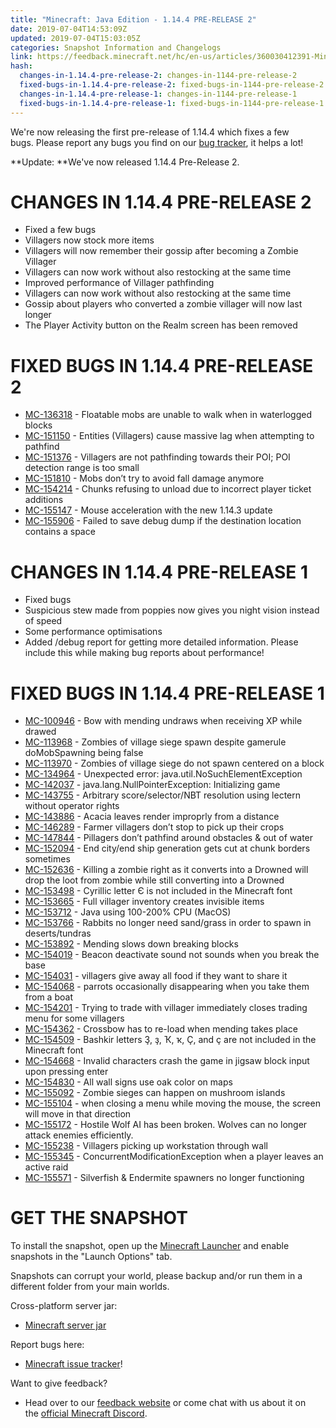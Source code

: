 ```yaml
---
title: "Minecraft: Java Edition - 1.14.4 PRE-RELEASE 2"
date: 2019-07-04T14:53:09Z
updated: 2019-07-04T15:03:05Z
categories: Snapshot Information and Changelogs
link: https://feedback.minecraft.net/hc/en-us/articles/360030412391-Minecraft-Java-Edition-1-14-4-PRE-RELEASE-2
hash:
  changes-in-1.14.4-pre-release-2: changes-in-1144-pre-release-2
  fixed-bugs-in-1.14.4-pre-release-2: fixed-bugs-in-1144-pre-release-2
  changes-in-1.14.4-pre-release-1: changes-in-1144-pre-release-1
  fixed-bugs-in-1.14.4-pre-release-1: fixed-bugs-in-1144-pre-release-1
---
```


We're now releasing the first pre-release of 1.14.4 which fixes a few bugs. Please report any bugs you find on our [bug tracker](https://bugs.mojang.com/browse/MC), it helps a lot!

**Update: **We've now released 1.14.4 Pre-Release 2.

# CHANGES IN 1.14.4 PRE-RELEASE 2

- Fixed a few bugs
- Villagers now stock more items
- Villagers will now remember their gossip after becoming a Zombie Villager 
- Villagers can now work without also restocking at the same time
- Improved performance of Villager pathfinding
- Villagers can now work without also restocking at the same time
- Gossip about players who converted a zombie villager will now last longer
- The Player Activity button on the Realm screen has been removed

# FIXED BUGS IN 1.14.4 PRE-RELEASE 2

- [MC-136318](https://bugs.mojang.com/browse/MC-136318) - Floatable mobs are unable to walk when in waterlogged blocks
- [MC-151150](https://bugs.mojang.com/browse/MC-151150) - Entities (Villagers) cause massive lag when attempting to pathfind
- [MC-151376](https://bugs.mojang.com/browse/MC-151376) - Villagers are not pathfinding towards their POI; POI detection range is too small
- [MC-151810](https://bugs.mojang.com/browse/MC-151810) - Mobs don’t try to avoid fall damage anymore
- [MC-154214](https://bugs.mojang.com/browse/MC-154214) - Chunks refusing to unload due to incorrect player ticket additions
- [MC-155147](https://bugs.mojang.com/browse/MC-155147) - Mouse acceleration with the new 1.14.3 update
- [MC-155906](https://bugs.mojang.com/browse/MC-155906) - Failed to save debug dump if the destination location contains a space

# CHANGES IN 1.14.4 PRE-RELEASE 1

- Fixed bugs
- Suspicious stew made from poppies now gives you night vision instead of speed
- Some performance optimisations 
- Added /debug report for getting more detailed information. Please include this while making bug reports about performance!

# FIXED BUGS IN 1.14.4 PRE-RELEASE 1

- [MC-100946](https://bugs.mojang.com/browse/MC-100946) - Bow with mending undraws when receiving XP while drawed
- [MC-113968](https://bugs.mojang.com/browse/MC-113968) - Zombies of village siege spawn despite gamerule doMobSpawning being false
- [MC-113970](https://bugs.mojang.com/browse/MC-113970) - Zombies of village siege do not spawn centered on a block
- [MC-134964](https://bugs.mojang.com/browse/MC-134964) - Unexpected error: java.util.NoSuchElementException
- [MC-142037](https://bugs.mojang.com/browse/MC-142037) - java.lang.NullPointerException: Initializing game
- [MC-143755](https://bugs.mojang.com/browse/MC-143755) - Arbitrary score/selector/NBT resolution using lectern without operator rights
- [MC-143886](https://bugs.mojang.com/browse/MC-143886) - Acacia leaves render improprly from a distance
- [MC-146289](https://bugs.mojang.com/browse/MC-146289) - Farmer villagers don’t stop to pick up their crops
- [MC-147844](https://bugs.mojang.com/browse/MC-147844) - Pillagers don’t pathfind around obstacles & out of water
- [MC-152094](https://bugs.mojang.com/browse/MC-152094) - End city/end ship generation gets cut at chunk borders sometimes
- [MC-152636](https://bugs.mojang.com/browse/MC-152636) - Killing a zombie right as it converts into a Drowned will drop the loot from zombie while still converting into a Drowned
- [MC-153498](https://bugs.mojang.com/browse/MC-153498) - Cyrillic letter Є is not included in the Minecraft font
- [MC-153665](https://bugs.mojang.com/browse/MC-153665) - Full villager inventory creates invisible items
- [MC-153712](https://bugs.mojang.com/browse/MC-153712) - Java using 100-200% CPU (MacOS)
- [MC-153766](https://bugs.mojang.com/browse/MC-153766) - Rabbits no longer need sand/grass in order to spawn in deserts/tundras
- [MC-153892](https://bugs.mojang.com/browse/MC-153892) - Mending slows down breaking blocks
- [MC-154019](https://bugs.mojang.com/browse/MC-154019) - Beacon deactivate sound not sounds when you break the base
- [MC-154031](https://bugs.mojang.com/browse/MC-154031) - villagers give away all food if they want to share it
- [MC-154068](https://bugs.mojang.com/browse/MC-154068) - parrots occasionally disappearing when you take them from a boat
- [MC-154201](https://bugs.mojang.com/browse/MC-154201) - Trying to trade with villager immediately closes trading menu for some villagers
- [MC-154362](https://bugs.mojang.com/browse/MC-154362) - Crossbow has to re-load when mending takes place
- [MC-154509](https://bugs.mojang.com/browse/MC-154509) - Bashkir letters Ҙ, ҙ, Ҡ, ҡ, Ҫ, and ҫ are not included in the Minecraft font
- [MC-154668](https://bugs.mojang.com/browse/MC-154668) - Invalid characters crash the game in jigsaw block input upon pressing enter
- [MC-154830](https://bugs.mojang.com/browse/MC-154830) - All wall signs use oak color on maps
- [MC-155092](https://bugs.mojang.com/browse/MC-155092) - Zombie sieges can happen on mushroom islands
- [MC-155104](https://bugs.mojang.com/browse/MC-155104) - when closing a menu while moving the mouse, the screen will move in that direction
- [MC-155172](https://bugs.mojang.com/browse/MC-155172) - Hostile Wolf AI has been broken. Wolves can no longer attack enemies efficiently.
- [MC-155238](https://bugs.mojang.com/browse/MC-155238) - Villagers picking up workstation through wall
- [MC-155345](https://bugs.mojang.com/browse/MC-155345) - ConcurrentModificationException when a player leaves an active raid
- [MC-155571](https://bugs.mojang.com/browse/MC-155571) - Silverfish & Endermite spawners no longer functioning

# GET THE SNAPSHOT

To install the snapshot, open up the [Minecraft Launcher](https://minecraft.net/download) and enable snapshots in the "Launch Options" tab.

Snapshots can corrupt your world, please backup and/or run them in a different folder from your main worlds.

Cross-platform server jar:

- [Minecraft server jar](https://launcher.mojang.com/v1/objects/a7023b92091ca5872d35b17c8aab1c6daa833a69/server.jar)

Report bugs here:

- [Minecraft issue tracker](https://bugs.mojang.com/browse/MC)!

Want to give feedback?

- Head over to our [feedback website](https://aka.ms/snapshotfeedback) or come chat with us about it on the [official Minecraft Discord](https://discord.gg/Minecraft).
